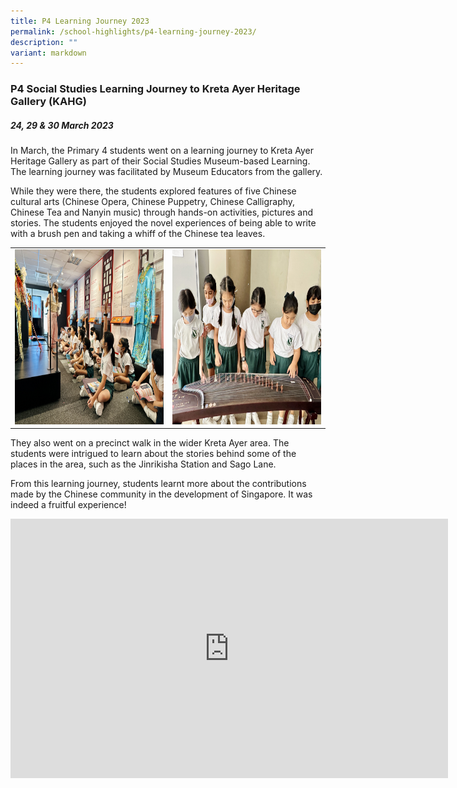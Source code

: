 ```yaml
---
title: P4 Learning Journey 2023
permalink: /school-highlights/p4-learning-journey-2023/
description: ""
variant: markdown
---
```

### P4 Social Studies Learning Journey to Kreta Ayer Heritage Gallery (KAHG)

##### 24, 29 &amp; 30 March 2023


In March, the Primary 4 students went on a learning journey to Kreta Ayer Heritage Gallery as part of their Social Studies Museum-based Learning. The learning journey was facilitated by Museum Educators from the gallery. 

While they were there, the students explored features of five Chinese cultural arts (Chinese Opera, Chinese Puppetry, Chinese Calligraphy, Chinese Tea and Nanyin music) through hands-on activities, pictures and stories. The students enjoyed the novel experiences of being able to write with a brush pen and taking a whiff of the Chinese tea leaves.

<table>
<tbody><tr>
		<td><img alt="p1p2tea01" src="/images/P4 LJ Kreta Ayer 2023/p4ljka01.jpeg" style="width:450px;height:280px;"> </td>
		<td><img alt="p1p2tea02" src="/images/P4 LJ Kreta Ayer 2023/p4ljka02.jpeg" style="width:450px;height:280px;"> </td>
</tr></tbody></table>	

They also went on a precinct walk in the wider Kreta Ayer area. The students were intrigued to learn about the stories behind some of the places in the area, such as the Jinrikisha Station and Sago Lane. 

From this learning journey, students learnt more about the contributions made by the Chinese community in the development of Singapore. It was indeed a fruitful experience!

<center><iframe allowfullscreen="" allow="accelerometer; autoplay; clipboard-write; encrypted-media; gyroscope; picture-in-picture; web-share" frameborder="0" title="YouTube video player" src="https://www.youtube.com/embed/69pzQ3ORrno" height="415" width="700"></iframe></center>